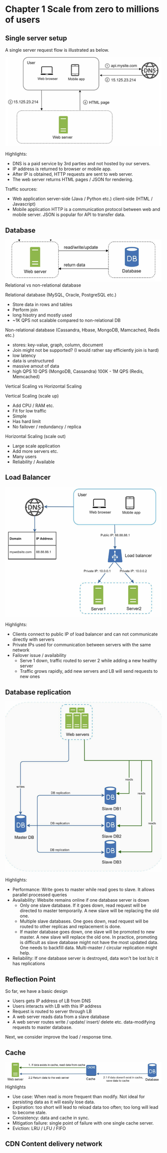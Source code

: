 # Chapter 1 Scale from zero to millions of users
## Single server setup
A single server request flow is illustrated as below.

![single server](https://github.com/XuGaoUCI/SystemDesign/blob/main/images/chap1_simple_request_flow.PNG)

Highlights:
- DNS is a paid service by 3rd parties and not hosted by our servers.
- IP address is returned to browser or mobile app.
- After IP is obtained, HTTP requests are sent to web server.
- The web server returns HTML pages / JSON for rendering.

Traffic sources:
- Web application
server-side (Java / Python etc.)
client-side (HTML / Javascript)
- Mobile application
HTTP is a communication protocol between web and mobile server. JSON is popular for API to transfer data.
## Database
![with database](https://github.com/XuGaoUCI/SystemDesign/blob/main/images/chap1_simple_request_db.PNG)
Relational vs non-relational database

Relational database (MySQL, Oracle, PostgreSQL etc.)
- Store data in rows and tables
- Perform join 
- long hisotry and mostly used 
- ~1K QPS not scalable compared to non-relational DB

Non-relational database (Cassandra, Hbase, MongoDB, Mamcached, Redis etc.)
- stores: key-value, graph, column, document
- Join might not be supported? (I would rather say efficiently join is hard)
- low latency
- data is unstructured 
- massive amout of data 
- high QPS 10 QPS (MongoDB, Cassandra) 100K - 1M QPS (Redis, Memcached)

Vertical Scaling vs Horizontal Scaling

Vertical Scaling (scale up)
- Add CPU / RAM etc.
- Fit for low traffic 
- Simple
- Has hard limit 
- No failover / redundancy / replica

Horizontal Scaling (scale out)
- Large scale application
- Add more servers etc.
- Many users
- Reliability / Available 

## Load Balancer
![with lb](https://github.com/XuGaoUCI/SystemDesign/blob/main/images/chap_simple_lb.PNG)

Highlights:
- Clients connect to public IP of load balancer and can not communicate directly with servers
- Private IPs used for communication between servers with the same network
- Failover issue / availability 
  - Serve 1 down, traffic routed to server 2 while adding a new healthy server
  - Traffic grows rapidly, add new servers and LB will send requests to new ones

## Database replication
![with db replica](https://github.com/XuGaoUCI/SystemDesign/blob/main/images/chap1_simple_db_replica.PNG)

Highlights:
- Performance: Write goes to master while read goes to slave. It allows parallel processed queries 
- Availability: Website remains online if one database server is down
  - Only one slave database. If it goes down, read request will be directed to master temporarily. A new slave will be replacing the old one. 
  - Multiple slave databases. One goes down, read request will be routed to other replicas and replacement is done.
  - If master database goes down, one slave will be promoted to new master. A new slave will replace the old one. In practice, promoting is difficult as slave database might not have the most updated data. One needs to backfill data. Multi-master / circular replication might help.
- Reliability: If one database server is destroyed, data won't be lost b/c it has replications

## Reflection Point
So far, we have a basic design 
- Users gets IP address of LB from DNS
- Users interacts with LB with this IP address
- Request is routed to server through LB
- A web server reads data from a slave database
- A web server routes write / update/ insert/ delete etc. data-modifying requests to master database.

Next, we consider improve the load / response time.
## Cache
![with cache](https://github.com/XuGaoUCI/SystemDesign/blob/main/images/chap1_simple_cache.PNG)
Highlights
- Use case: When read is more frequent than modify. Not ideal for persisting data as it will easily lose data.
- Expiration: too short will lead to reload data too often; too long will lead to become stale.
- Consistency: data and cache in sync.
- Mitigation failure: single point of failure with one single cache server.
- Eviction: LRU / LFU / FIFO
## CDN Content delivery network


